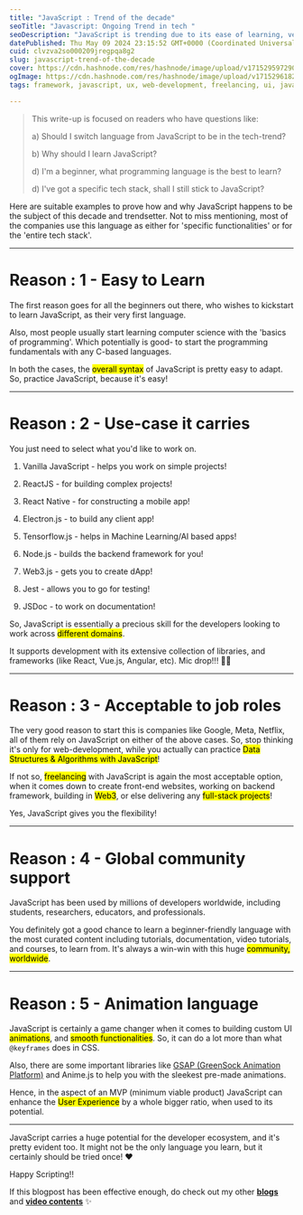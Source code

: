 ```yaml
---
title: "JavaScript : Trend of the decade"
seoTitle: "Javascript: Ongoing Trend in tech "
seoDescription: "JavaScript is trending due to its ease of learning, versatility, job prospects, global support, and animation features"
datePublished: Thu May 09 2024 23:15:52 GMT+0000 (Coordinated Universal Time)
cuid: clvzva2so000209jregpqa8g2
slug: javascript-trend-of-the-decade
cover: https://cdn.hashnode.com/res/hashnode/image/upload/v1715295972900/5d9f6bec-673b-411f-b37f-7c383858f479.png
ogImage: https://cdn.hashnode.com/res/hashnode/image/upload/v1715296182667/da74878e-57a9-4356-9dfc-18dd268ce11b.png
tags: framework, javascript, ux, web-development, freelancing, ui, javascript-framework, javascript-library, frontend-development, gsap, programming-languages, full-stack-development, technical-writing-1, backend-developments, trending-tech

---
```


> This write-up is focused on readers who have questions like:
> 
> a) Should I switch language from JavaScript to be in the tech-trend?
> 
> b) Why should I learn JavaScript?
> 
> d) I'm a beginner, what programming language is the best to learn?
> 
> d) I've got a specific tech stack, shall I still stick to JavaScript?

Here are suitable examples to prove how and why JavaScript happens to be the subject of this decade and trendsetter. Not to miss mentioning, most of the companies use this language as either for 'specific functionalities' or for the 'entire tech stack'.

---

# Reason : 1 - Easy to Learn

The first reason goes for all the beginners out there, who wishes to kickstart to learn JavaScript, as their very first language.

Also, most people usually start learning computer science with the 'basics of programming'. Which potentially is good- to start the programming fundamentals with any C-based languages.

In both the cases, the <mark>overall syntax</mark> of JavaScript is pretty easy to adapt. So, practice JavaScript, because it's easy!

---

# Reason : 2 - Use-case it carries

You just need to select what you'd like to work on.

1. Vanilla JavaScript - helps you work on simple projects!
    
2. ReactJS - for building complex projects!
    
3. React Native - for constructing a mobile app!
    
4. Electron.js - to build any client app!
    
5. Tensorflow.js - helps in Machine Learning/AI based apps!
    
6. Node.js - builds the backend framework for you!
    
7. Web3.js - gets you to create dApp!
    
8. Jest - allows you to go for testing!
    
9. JSDoc - to work on documentation!
    

So, JavaScript is essentially a precious skill for the developers looking to work across <mark>different domains</mark>.

It supports development with its extensive collection of libraries, and frameworks (like React, Vue.js, Angular, etc). Mic drop!!! 🫳🎤

---

# Reason : 3 - Acceptable to job roles

The very good reason to start this is companies like Google, Meta, Netflix, all of them rely on JavaScript on either of the above cases. So, stop thinking it's only for web-development, while you actually can practice <mark>Data Structures &amp; Algorithms with JavaScript</mark>!

If not so, <mark>freelancing</mark> with JavaScript is again the most acceptable option, when it comes down to create front-end websites, working on backend framework, building in <mark>Web3</mark>, or else delivering any <mark>full-stack projects</mark>!

Yes, JavaScript gives you the flexibility!

---

# Reason : 4 - Global community support

JavaScript has been used by millions of developers worldwide, including students, researchers, educators, and professionals.

You definitely got a good chance to learn a beginner-friendly language with the most curated content including tutorials, documentation, video tutorials, and courses, to learn from. It's always a win-win with this huge <mark>community, worldwide</mark>.

---

# Reason : 5 - Animation language

JavaScript is certainly a game changer when it comes to building custom UI <mark>animations</mark>, and <mark>smooth functionalities</mark>. So, it can do a lot more than what `@keyframes` does in CSS.

Also, there are some important libraries like [GSAP (GreenSock Animation Platform)](https://gsap.com/) and Anime.js to help you with the sleekest pre-made animations.

Hence, in the aspect of an MVP (minimum viable product) JavaScript can enhance the <mark>User Experience</mark> by a whole bigger ratio, when used to its potential.

---

JavaScript carries a huge potential for the developer ecosystem, and it's pretty evident too. It might not be the only language you learn, but it certainly should be tried once! ❤️

Happy Scripting!!

If this blogpost has been effective enough, do check out my other [**blogs**](https://hashnode.com/@KhushiTrivedi) and [**video contents**](https://www.youtube.com/channel/UCui5R0PVwnwPOkWS2YzepNQ) ✨
